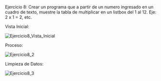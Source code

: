 Ejercicio 8: Crear un programa que a partir de un numero ingresado en un cuadro de
texto, muestre la tabla de multiplicar en un listbox del 1 al 12. Eje: 2 x 1 = 2, etc.


Vista Inicial:

![Ejercicio8_Vista_Inicial](https://github.com/Lenny-noel-de-leon-reyes/Ejercicio8_tabla_multiplicar/assets/158470011/01fa198a-4d16-4c28-b41e-b0c5d5c515e3)

Proceso:

![Ejercicio8_2](https://github.com/Lenny-noel-de-leon-reyes/Ejercicio8_tabla_multiplicar/assets/158470011/ed6b0534-b3fa-40fc-b35d-df6fe9586c1f)


Limpieza de Datos:

![Ejercicio8_3](https://github.com/Lenny-noel-de-leon-reyes/Ejercicio8_tabla_multiplicar/assets/158470011/da94fd7a-d818-41fc-b753-4b22773463ee)

